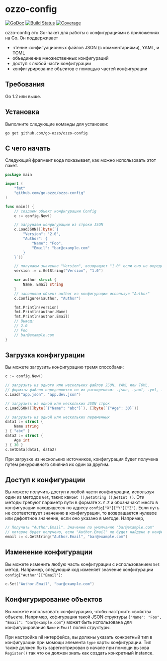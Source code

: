 # ozzo-config

[![GoDoc](https://godoc.org/github.com/go-ozzo/ozzo-config?status.png)](http://godoc.org/github.com/go-ozzo/ozzo-config)
[![Build Status](https://travis-ci.org/go-ozzo/ozzo-config.svg?branch=master)](https://travis-ci.org/go-ozzo/ozzo-config)
[![Coverage](http://gocover.io/_badge/github.com/go-ozzo/ozzo-config)](http://gocover.io/github.com/go-ozzo/ozzo-config)

ozzo-config это Go-пакет для работы с конфигурациями в приложениях на Go. Он поддерживает

* чтение конфигуационных файлов JSON (с комментариями), YAML, и TOML
* объединение множественных конфигураций
* доступ к любой части конфигурации
* конфигурирование объектов с помощью частей конфигурации

## Требования

Go 1.2 или выше.

## Установка

Выполните следующие команды для установки:

```
go get github.com/go-ozzo/ozzo-config
```

## С чего начать

Следующий фрагмент кода показывает, как можно использовать этот пакет.

```go
package main

import (
    "fmt"
    "github.com/go-ozzo/ozzo-config"
)

func main() {
    // создаем объект конфигурации Config
    c := config.New()

    // загружаем конфигурацию из строки JSON
    c.LoadJSON([]byte(`{
        "Version": "2.0",
        "Author": {
            "Name": "Foo",
            "Email": "bar@example.com"
        }
    }`))

    // получаем значение "Version", возвращает "1.0" если оно не определено в конфигурации
    version := c.GetString("Version", "1.0")

    var author struct {
        Name, Email string
    }
    // заполняем объект author из конфигурации используя "Author"
    c.Configure(&author, "Author")

    fmt.Println(version)
    fmt.Println(author.Name)
    fmt.Println(author.Email)
    // Вывод:
    // 2.0
    // Foo
    // bar@example.com
}
```

## Загрузка конфигурации

Вы можете загрузить конфигурацию тремя способами:

```go
c := config.New()

// загрузить из одного или нескольких файлов JSON, YAML или TOML.
// форматы файлов определяются по их расширениям: .json, .yaml, .yml, .toml
c.Load("app.json", "app.dev.json")

// загрузить из одной или нескольких JSON строк
c.LoadJSON([]byte(`{"Name": "abc"}`), []byte(`{"Age": 30}`))

// загрузить из одной или нескольких переменных
data1 := struct {
    Name string
} { "abc" }
data2 := struct {
    Age int
} { 30 }
c.SetData(data1, data2)
```

При загрузке из нескольких источников, конфигурация будет получена путем рекурсивного слияния их один за другим.

## Доступ к конфигурации

Вы можете получить доступ к любой части конфигурации, используя один из методов `Get`, таких как` Get () `,` GetString () `,` GetInt () `.
Эти методы требуют параметр пути в формате `X.Y.Z` и обозначают место в конфигурации находящееся по адресу `config["X"]["Y"]["Z"]`. 
Если путь не соответствует значению в конфигурации, то возвращается нулевое или дефолтное значение, если оно указано в методе. 
Например,

```go
// Получить "Author.Email". Значение по умолчанию "bar@example.com"
// которое будет получено, если "Author.Email" не будет найдено в конфигурации.
email := c.GetString("Author.Email", "bar@example.com")
```


## Изменение конфигурации

Вы можете изменить любую часть конфигурации с использованием `Set` метод. Например, следующий код
изменяет значение конфигурации `config["Author"]["Email"]`:

```go
c.Set("Author.Email", "bar@example.com")
```

## Конфигурирование объектов

Вы можете использовать конфигурацию, чтобы настроить свойства объекта. Например, кофигурация такой JSON структуры `{"Name": "Foo", "Email": "bar@example.com"}` 
может быть использована для конфигурирования `Name` и `Email` полей структуры.

При настройке nil интерфейса, вы должны указать конкретный тип в конфигурации при момощи элемента `type` карты конфигурации. 
Тип также должен быть зарегистрирован в начале при помощи вызова `Register()` так что он должен знать как создать конкретный instance.
